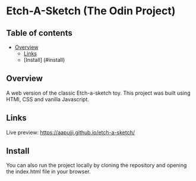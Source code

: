 # Etch-A-Sketch (The Odin Project)

## Table of contents

- [Overview](#overview)
    - [Links](#links)
    - [Install] (#install)

## Overview

A web version of the classic Etch-a-sketch toy. This project was built using HTMl, CSS and vanilla Javascript. 

## Links

Live preview: https://aapujji.github.io/etch-a-sketch/

## Install

You can also run the project locally by cloning the repository and opening the index.html file in your browser.